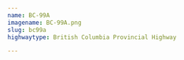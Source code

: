 ```yaml
---
name: BC-99A
imagename: BC-99A.png
slug: bc99a
highwaytype: British Columbia Provincial Highway

---
```

